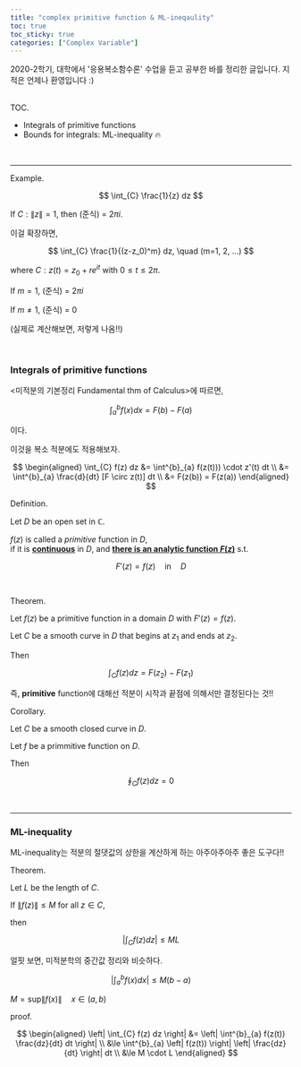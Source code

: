 ```yaml
---
title: "complex primitive function & ML-ineqaulity"
toc: true
toc_sticky: true
categories: ["Complex Variable"]
---
```



2020-2학기, 대학에서 '응용복소함수론' 수업을 듣고 공부한 바를 정리한 글입니다. 지적은 언제나 환영입니다 :)

<br><span class="statement-title">TOC.</span><br>

- Integrals of primitive functions
- Bounds for integrals: ML-inequality 🔥

<br/>
<hr/>

<span class="statement-title">Example.</span>

<div class="statement" markdown="1">

$$
\int_{C} \frac{1}{z} dz
$$

If $C: \left\| z \right\| = 1$, then (준식) = $2\pi i$.


이걸 확장하면,

$$
\int_{C} \frac{1}{(z-z_0)^m} dz, \quad (m=1, 2, ...)
$$

where $C: z(t) = z_0 + r e^{it}$ with $0 \le t \le 2\pi$.

If $m=1$, (준식) = $2\pi i$

If $m \ne 1$, (준식) = 0

(실제로 계산해보면, 저렇게 나옴!!)

</div>

<br/>

### Integrals of primitive functions


<div class="statement" markdown="1">

\<미적분의 기본정리 Fundamental thm of Calculus\>에 따르면,

$$
\int^{b}_{a} f(x) dx = F(b) - F(a)
$$

이다.

이것을 복소 적분에도 적용해보자.

$$
\begin{aligned}
    \int_{C} f(z) dz &= \int^{b}_{a} f(z(t))) \cdot z'(t) dt \\
    &= \int^{b}_{a} \frac{d}{dt} [F \circ z(t)] dt \\
    &= F(z(b)) = F(z(a))
\end{aligned}
$$

</div>

<span class="statement-title">Definition.</span>

<div class="statement" markdown="1">

Let $D$ be an open set in $\mathbb{C}$.

$f(z)$ is called a *primitive* function in $D$, <br/>
if it is **<u>continuous</u>** in $D$, and **<u>there is an analytic function $F(z)$</u>** s.t.

$$
F'(z) = f(z) \quad \textrm{in} \quad D
$$

</div>

<br/>

<span class="statement-title">Theorem.</span>

<div class="statement" markdown="1">

Let $f(z)$ be a primitive function in a domain $D$ with $F'(z) = f(z)$.

Let $C$ be a smooth curve in $D$ that begins at $z_1$ and ends at $z_2$.

Then

$$
\int_{C} f(z) dz = F(z_2) - F(z_1)
$$

즉, **primitive** function에 대해선 적분이 시작과 끝점에 의해서만 결정된다는 것!!

</div>


<span class="statement-title">Corollary.</span>

<div class="statement" markdown="1">

Let $C$ be a smooth closed curve in $D$.

Let $f$ be a primmitive function on $D$.

Then

$$
\oint_{C} f(z) dz = 0
$$

</div>

<br/>
<hr/>

### ML-inequality

ML-inequality는 적분의 절댓값의 상한을 계산하게 하는 아주아주아주 좋은 도구다!!

<span class="statement-title">Theorem.</span>

<div class="statement" markdown="1">

Let $L$ be the length of $C$.

If $\left\| f(z) \right\| \le M$ for all $z \in C$,

then

$$
\left| \int_{C} f(z) dz \right| \le ML
$$

</div>

얼핏 보면, 미적분학의 중간값 정리와 비슷하다.

<div class="statement" markdown="1">

$$
\left| \int^{b}_{a} f(x) dx \right| \le M(b-a)
$$

$M = \textrm{sup} \left\| f(x) \right\| \quad x \in (a, b)$

</div>

<span class="statement-title">proof.</span>

<div class="math-statement" markdown="1">

$$
\begin{aligned}
\left| \int_{C} f(z) dz \right| &= \left| \int^{b}_{a} f(z(t)) \frac{dz}{dt} dt \right| \\
&\le \int^{b}_{a} \left| f(z(t)) \right| \left| \frac{dz}{dt} \right| dt \\
&\le M \cdot L
\end{aligned}
$$

</div>